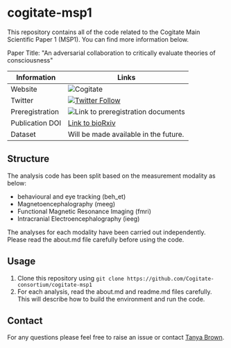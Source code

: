 # cogitate-msp1

This repository contains all of the code related to the Cogitate Main Scientific Paper 1 (MSP1). You can find more information below.

Paper Title: "An adversarial collaboration to critically evaluate theories of consciousness"

| Information | Links |
| --- | --- |
| Website | ![Cogitate](https://img.shields.io/badge/cogitate-website-cornflowerblue) |
| Twitter | [![Twitter Follow](https://img.shields.io/twitter/follow/arccogitate?style=social)](https://twitter.com/arccogitate) |
| Preregistration | ![Link to preregistration documents](https://osf.io/3t7ax/) |
| Publication DOI | [Link to bioRxiv](https://www.biorxiv.org/content/10.1101/2023.06.23.546249v1) |
| Dataset | Will be made available in the future. |

## Structure

The analysis code has been split based on the measurement modality as below:

- behavioural and eye tracking (beh_et)
- Magnetoencephalography (meeg)
- Functional Magnetic Resonance Imaging (fmri)
- Intracranial Electroencephalography (ieeg)

The analyses for each modality have been carried out independently. Please read the about.md file carefully before using the code.

## Usage

1. Clone this repository using `git clone https://github.com/Cogitate-consortium/cogitate-msp1`
2. For each analysis, read the about.md and readme.md files carefully. This will describe how to build the environment and run the code.

## Contact

For any questions please feel free to raise an issue or contact [Tanya Brown](mailto:tanya.brown@ae.mpg.de).

